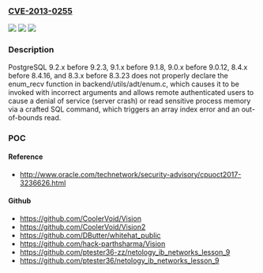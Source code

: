 ### [CVE-2013-0255](https://cve.mitre.org/cgi-bin/cvename.cgi?name=CVE-2013-0255)
![](https://img.shields.io/static/v1?label=Product&message=n%2Fa&color=blue)
![](https://img.shields.io/static/v1?label=Version&message=n%2Fa&color=blue)
![](https://img.shields.io/static/v1?label=Vulnerability&message=n%2Fa&color=brighgreen)

### Description

PostgreSQL 9.2.x before 9.2.3, 9.1.x before 9.1.8, 9.0.x before 9.0.12, 8.4.x before 8.4.16, and 8.3.x before 8.3.23 does not properly declare the enum_recv function in backend/utils/adt/enum.c, which causes it to be invoked with incorrect arguments and allows remote authenticated users to cause a denial of service (server crash) or read sensitive process memory via a crafted SQL command, which triggers an array index error and an out-of-bounds read.

### POC

#### Reference
- http://www.oracle.com/technetwork/security-advisory/cpuoct2017-3236626.html

#### Github
- https://github.com/CoolerVoid/Vision
- https://github.com/CoolerVoid/Vision2
- https://github.com/DButter/whitehat_public
- https://github.com/hack-parthsharma/Vision
- https://github.com/ptester36-zz/netology_ib_networks_lesson_9
- https://github.com/ptester36/netology_ib_networks_lesson_9

